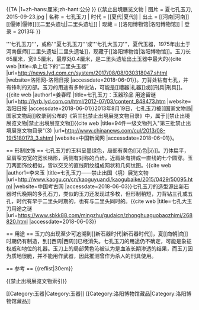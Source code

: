 {{TA
|1=zh-hans:厘米;zh-hant:公分
}}
{{禁止出境展览文物
| 图片 = 夏七孔玉刀, 2015-09-23.jpg
| 名称 = 七孔玉刀
| 时代 = [[夏代|夏代]]
| 出土 = [[河南|河南]][[偃师|偃师]][[二里头遗址|二里头遗址]]
| 现藏 = [[洛阳博物馆|洛阳博物馆]]
| 登录 = 2013年
}}

'''七孔玉刀'''，或称'''夏七孔玉刀'''或'''七孔大玉刀'''，夏代玉器，1975年出土于河南偃师[[二里头遗址|二里头遗址]]，现藏于[[洛阳博物馆|洛阳博物馆]]。玉刀长65厘米，宽9.5厘米，最厚处0.4厘米，是二里头遗址出土玉器中最大的<ref>{{cite web |title=承上启下的“二里头玉器” |url=http://news.lyd.com.cn/system/2017/08/08/030318047.shtml |website=洛阳网-洛阳日报 |accessdate=2018-06-01}}</ref>。刀背处钻有七孔，并有锋利的刃部。玉刀的用途有多种说法，可能是[[禮器|礼器]]或[[刑具|刑具]]。<ref name="yongtu">{{cite web |author1=姜春晖 |title=七孔玉刀：玉器珍品 用途留谜 |url=http://lyrb.lyd.com.cn/html/2012-07/03/content_848473.htm |website=洛阳日报 |accessdate=2018-06-01}}</ref>2013年8月19日，七孔玉刀被[[国家文物局|国家文物局]]收录到公布的《第三批禁止出境展览文物目录》中，属于[[禁止出境展览文物|禁止出境展览文物]]<ref>{{cite web |title=94件一级文物列入"第三批禁止出境展览文物目录"(3) |url=http://www.chinanews.com/cul/2013/08-19/5180173_3.shtml |website=中国新闻网 |accessdate=2018-06-01}}</ref>。

== 形制纹饰 ==
七孔玉刀的玉料呈墨绿色，局部有黄色[[沁色|沁]]。刀体扁平，呈肩窄刃宽的宽长梯形，两侧有对称的凸齿，近肩处有排成一直线的七个圆穿。玉刀两面饰纹相似，皆以交叉的直线阴纹组成网状和几何纹图。<ref name="lly">{{cite web |author1=李来玉 |title=七孔玉刀——禁止出国（境）展览文物 |url=http://www.kaogu.cn/cn/kaoguyuandi/kaogubaike/2015/0429/50095.html |website=中国考古网 |accessdate=2018-06-03}}</ref>七孔玉刀的造型源出新石器时代晚期的多孔石刀，类似的玉刀还发现过多枚，但形制稍短，刀背钻三孔或五孔，时代有早于二里头时期的，也有与二里头同时的。<ref>{{cite web |title=七孔大玉刀用途之谜 |url=https://www.sbkk88.com/mingzhu/gudaicn/zhonghuaguobaozhimi/268820.html |accessdate=2018-06-03}}</ref>

== 用途 ==
玉刀的出现至少可追溯到[[新石器时代|新石器时代]]，夏[[商朝|商]]时期仍有制造，到[[西周|西周]]已经消失。<ref name="lly"/>七孔玉刀的用途仍不确定，可能是象征权威和地位的礼器。玉刀上的局部黄色沁被认为是血液长期渗透的结果，而玉刀因为质地很脆，并不能用作武器，因此推测曾作为杀人的刑具使用。<ref name="yongtu"/>

== 参考 ==
{{reflist|30em}}

{{禁止出境展览文物索引}}

[[Category:玉器|Category:玉器]]
[[Category:洛阳博物馆藏品|Category:洛阳博物馆藏品]]